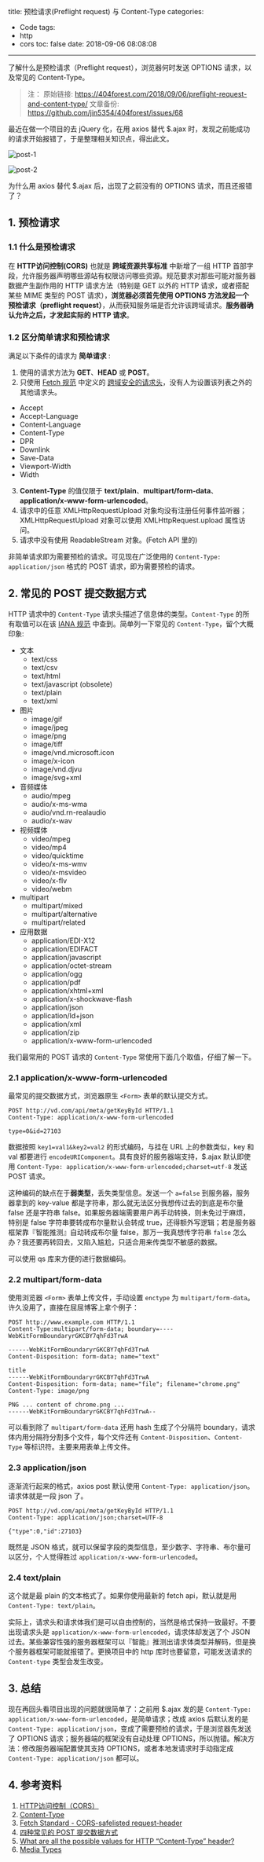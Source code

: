 title: 预检请求(Preflight request) 与 Content-Type
categories:
  - Code
tags:
  - http
  - cors
toc: false
date: 2018-09-06 08:08:08
---
了解什么是预检请求（Preflight request），浏览器何时发送 OPTIONS 请求，以及常见的 Content-Type。

<!-- more -->

> 注：
> 原始链接: https://404forest.com/2018/09/06/preflight-request-and-content-type/
> 文章备份: https://github.com/jin5354/404forest/issues/68

最近在做一个项目的去 jQuery 化，在用 axios 替代 $.ajax 时，发现之前能成功的请求开始报错了，于是整理相关知识点，得出此文。

![post-1](/imgs/blog/post-1.png)

![post-2](/imgs/blog/post-2.png)

为什么用 axios 替代 $.ajax 后，出现了之前没有的 OPTIONS 请求，而且还报错了？

## 1. 预检请求

### 1.1 什么是预检请求

在 **HTTP访问控制(CORS)** 也就是 **跨域资源共享标准** 中新增了一组 HTTP 首部字段，允许服务器声明哪些源站有权限访问哪些资源。规范要求对那些可能对服务器数据产生副作用的 HTTP 请求方法（特别是 GET 以外的 HTTP 请求，或者搭配某些 MIME 类型的 POST 请求），**浏览器必须首先使用 OPTIONS 方法发起一个预检请求（preflight request）**，从而获知服务端是否允许该跨域请求。**服务器确认允许之后，才发起实际的 HTTP 请求**。

### 1.2 区分简单请求和预检请求

满足以下条件的请求为 **简单请求** :

1. 使用的请求方法为 **GET**、**HEAD** 或 **POST**。
2. 只使用 [Fetch 规范](https://fetch.spec.whatwg.org) 中定义的 [跨域安全的请求头](https://fetch.spec.whatwg.org/#cors-safelisted-request-header)，没有人为设置该列表之外的其他请求头。
  - Accept
  - Accept-Language
  - Content-Language
  - Content-Type
  - DPR
  - Downlink
  - Save-Data
  - Viewport-Width
  - Width
3. **Content-Type** 的值仅限于 **text/plain**、**multipart/form-data**、**application/x-www-form-urlencoded**。
4. 请求中的任意 XMLHttpRequestUpload 对象均没有注册任何事件监听器；XMLHttpRequestUpload 对象可以使用 XMLHttpRequest.upload 属性访问。
5. 请求中没有使用 ReadableStream 对象。(Fetch API 里的)

非简单请求即为需要预检的请求。可见现在广泛使用的 `Content-Type: application/json` 格式的 POST 请求，即为需要预检的请求。

## 2. 常见的 POST 提交数据方式

HTTP 请求中的 `Content-Type` 请求头描述了信息体的类型。`Content-Type` 的所有取值可以在该 [IANA 规范](http://www.iana.org/assignments/media-types/media-types.xhtml) 中查到。简单列一下常见的 `Content-Type`，留个大概印象:

- 文本
  - text/css
  - text/csv
  - text/html
  - text/javascript (obsolete)
  - text/plain
  - text/xml
- 图片
  - image/gif
  - image/jpeg
  - image/png
  - image/tiff
  - image/vnd.microsoft.icon
  - image/x-icon
  - image/vnd.djvu
  - image/svg+xml
- 音频媒体
  - audio/mpeg
  - audio/x-ms-wma
  - audio/vnd.rn-realaudio
  - audio/x-wav
- 视频媒体
  - video/mpeg
  - video/mp4
  - video/quicktime
  - video/x-ms-wmv
  - video/x-msvideo
  - video/x-flv
  - video/webm
- multipart
  - multipart/mixed
  - multipart/alternative
  - multipart/related
- 应用数据
  - application/EDI-X12
  - application/EDIFACT
  - application/javascript
  - application/octet-stream
  - application/ogg
  - application/pdf
  - application/xhtml+xml
  - application/x-shockwave-flash
  - application/json
  - application/ld+json
  - application/xml
  - application/zip
  - application/x-www-form-urlencoded

我们最常用的 POST 请求的 `Content-Type` 常使用下面几个取值，仔细了解一下。

### 2.1 application/x-www-form-urlencoded

最常见的提交数据方式，浏览器原生 `<Form>` 表单的默认提交方式。

```
POST http://vd.com/api/meta/getKeyById HTTP/1.1
Content-Type: application/x-www-form-urlencoded

type=0&id=27103
```

数据按照 `key1=val1&key2=val2` 的形式编码，与挂在 URL 上的参数类似，key 和 val 都要进行 `encodeURIComponent`。具有良好的服务器端支持，$.ajax 默认即使用 `Content-Type: application/x-www-form-urlencoded;charset=utf-8` 发送 POST 请求。

这种编码的缺点在于**弱类型**，丢失类型信息。发送一个 `a=false` 到服务器，服务器拿到的 key-value 都是字符串，那么就无法区分我想传过去的到底是布尔量 false 还是字符串 false。如果服务器端需要用户再手动转换，则未免过于麻烦，特别是 false 字符串要转成布尔量默认会转成 true，还得额外写逻辑；若是服务器框架靠『智能推测』自动转成布尔量 false，那万一我真想传字符串 `false` 怎么办？我还要再转回去，又陷入尴尬，只适合用来传类型不敏感的数据。

可以使用 qs 库来方便的进行数据编码。

### 2.2 multipart/form-data

使用浏览器 `<Form>` 表单上传文件，手动设置 `enctype` 为 `multipart/form-data`。许久没用了，直接在屈屈博客上拿个例子：

```
POST http://www.example.com HTTP/1.1
Content-Type:multipart/form-data; boundary=----WebKitFormBoundaryrGKCBY7qhFd3TrwA

------WebKitFormBoundaryrGKCBY7qhFd3TrwA
Content-Disposition: form-data; name="text"

title
------WebKitFormBoundaryrGKCBY7qhFd3TrwA
Content-Disposition: form-data; name="file"; filename="chrome.png"
Content-Type: image/png

PNG ... content of chrome.png ...
------WebKitFormBoundaryrGKCBY7qhFd3TrwA--
```

可以看到除了 `multipart/form-data` 还用 hash 生成了个分隔符 boundary，请求体内用分隔符分割多个文件，每个文件还有 `Content-Disposition`、`Content-Type` 等标识符。主要来用表单上传文件。

### 2.3 application/json

逐渐流行起来的格式，axios post 默认使用 `Content-Type: application/json`。请求体就是一段 json 了。

```
POST http://vd.com/api/meta/getKeyById HTTP/1.1
Content-Type: application/json;charset=UTF-8

{"type":0,"id":27103}
```

既然是 JSON 格式，就可以保留字段的类型信息，至少数字、字符串、布尔量可以区分，个人觉得胜过 `application/x-www-form-urlencoded`。

### 2.4 text/plain

这个就是最 plain 的文本格式了。如果你使用最新的 fetch api，默认就是用 `Content-Type: text/plain`。

实际上，请求头和请求体我们是可以自由控制的，当然是格式保持一致最好。不要出现请求头是 `application/x-www-form-urlencoded`，请求体却发送了个 JSON 过去。某些兼容性强的服务器框架可以『智能』推测出请求体类型并解码，但是换个服务器框架可能就报错了。更换项目中的 http 库时也要留意，可能发送请求的 `Content-type` 类型会发生改变。

## 3. 总结

现在再回头看项目出现的问题就很简单了：之前用 $.ajax 发的是 `Content-Type: application/x-www-form-urlencoded`，是简单请求；改成 axios 后默认发的是 `Content-Type: application/json`，变成了需要预检的请求，于是浏览器先发送了 OPTIONS 请求；服务器端的框架没有自动处理 OPTIONS，所以抛错。解决方法：修改服务器端配置使其支持 OPTIONS，或者本地发请求时手动指定成 `Content-Type: application/json` 都可以。

## 4. 参考资料

1. [HTTP访问控制（CORS）](https://developer.mozilla.org/zh-CN/docs/Web/HTTP/Access_control_CORS)
2. [Content-Type](https://developer.mozilla.org/zh-CN/docs/Web/HTTP/Headers/Content-Type)
3. [Fetch Standard - CORS-safelisted request-header](https://fetch.spec.whatwg.org/#cors-safelisted-request-header)
4. [四种常见的 POST 提交数据方式](https://imququ.com/post/four-ways-to-post-data-in-http.html)
5. [What are all the possible values for HTTP “Content-Type” header?](https://stackoverflow.com/questions/23714383/what-are-all-the-possible-values-for-http-content-type-header)
6. [Media Types](http://www.iana.org/assignments/media-types/media-types.xhtml)